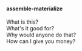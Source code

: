   <div id="toc">
  <h4>assemble-materialize</h4>
  <ul class="section table-of-contents">
  <li><a href="#one" class="collection-item">What is this?</a></li>
  <li><a href="#two" class="collection-item">What's it good for?</a></li>
  <li><a href="#three" class="collection-item">Why would anyone do that?</a></li>
  <li><a href="#four" class="collection-item">How can I give you money?</a></li>
  </ul>
  </div>